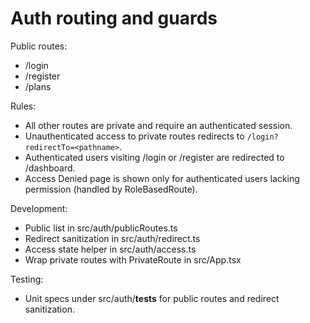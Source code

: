 # Auth routing and guards

Public routes:
- /login
- /register
- /plans

Rules:
- All other routes are private and require an authenticated session.
- Unauthenticated access to private routes redirects to `/login?redirectTo=<pathname>`.
- Authenticated users visiting /login or /register are redirected to /dashboard.
- Access Denied page is shown only for authenticated users lacking permission (handled by RoleBasedRoute).

Development:
- Public list in src/auth/publicRoutes.ts
- Redirect sanitization in src/auth/redirect.ts
- Access state helper in src/auth/access.ts
- Wrap private routes with PrivateRoute in src/App.tsx

Testing:
- Unit specs under src/auth/__tests__ for public routes and redirect sanitization.

